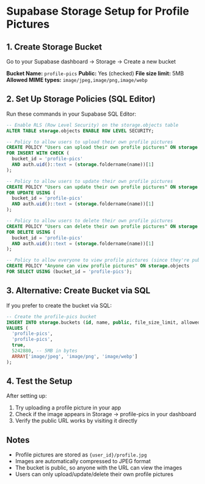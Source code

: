 # Supabase Storage Setup for Profile Pictures

## 1. Create Storage Bucket

Go to your Supabase dashboard → Storage → Create a new bucket

**Bucket Name:** `profile-pics`
**Public:** Yes (checked)
**File size limit:** 5MB
**Allowed MIME types:** `image/jpeg,image/png,image/webp`

## 2. Set Up Storage Policies (SQL Editor)

Run these commands in your Supabase SQL Editor:

```sql
-- Enable RLS (Row Level Security) on the storage.objects table
ALTER TABLE storage.objects ENABLE ROW LEVEL SECURITY;

-- Policy to allow users to upload their own profile pictures
CREATE POLICY "Users can upload their own profile pictures" ON storage.objects
FOR INSERT WITH CHECK (
  bucket_id = 'profile-pics' 
  AND auth.uid()::text = (storage.foldername(name))[1]
);

-- Policy to allow users to update their own profile pictures
CREATE POLICY "Users can update their own profile pictures" ON storage.objects
FOR UPDATE USING (
  bucket_id = 'profile-pics' 
  AND auth.uid()::text = (storage.foldername(name))[1]
);

-- Policy to allow users to delete their own profile pictures
CREATE POLICY "Users can delete their own profile pictures" ON storage.objects
FOR DELETE USING (
  bucket_id = 'profile-pics' 
  AND auth.uid()::text = (storage.foldername(name))[1]
);

-- Policy to allow everyone to view profile pictures (since they're public)
CREATE POLICY "Anyone can view profile pictures" ON storage.objects
FOR SELECT USING (bucket_id = 'profile-pics');
```

## 3. Alternative: Create Bucket via SQL

If you prefer to create the bucket via SQL:

```sql
-- Create the profile-pics bucket
INSERT INTO storage.buckets (id, name, public, file_size_limit, allowed_mime_types)
VALUES (
  'profile-pics',
  'profile-pics', 
  true,
  5242880, -- 5MB in bytes
  ARRAY['image/jpeg', 'image/png', 'image/webp']
);
```

## 4. Test the Setup

After setting up:
1. Try uploading a profile picture in your app
2. Check if the image appears in Storage → profile-pics in your dashboard
3. Verify the public URL works by visiting it directly

## Notes

- Profile pictures are stored as `{user_id}/profile.jpg`
- Images are automatically compressed to JPEG format
- The bucket is public, so anyone with the URL can view the images
- Users can only upload/update/delete their own profile pictures
